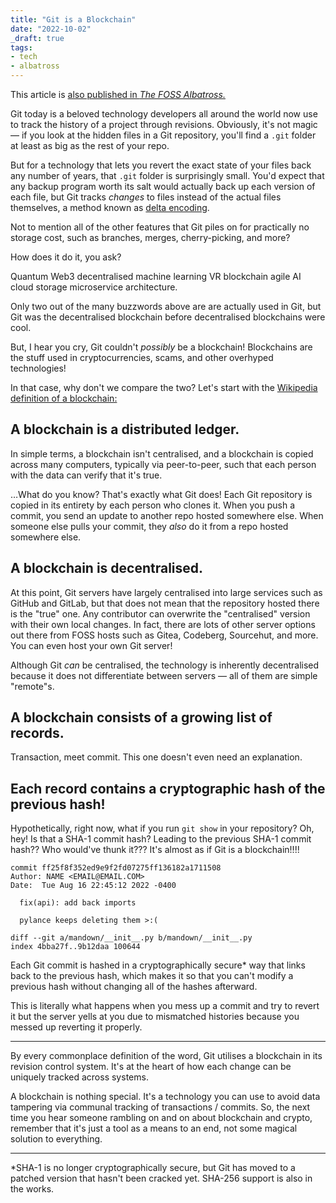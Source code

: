 ```yaml
---
title: "Git is a Blockchain"
date: "2022-10-02"
_draft: true
tags:
- tech
- albatross
---
```


This article is [also published in *The FOSS Albatross.*](https://medium.com/the-foss-albatross/git-is-a-blockchain-1060b53cea1f)

Git today is a beloved technology developers all around the world now use to track the history of a project through revisions. Obviously, it's not magic — if you look at the hidden files in a Git repository, you'll find a `.git` folder at least as big as the rest of your repo.

<!-- more -->

But for a technology that lets you revert the exact state of your files back any number of years, that `.git` folder is surprisingly small. You'd expect that any backup program worth its salt would actually back up each version of each file, but Git tracks *changes* to files instead of the actual files themselves, a method known as [delta encoding](https://en.wikipedia.org/wiki/Delta_encoding).

Not to mention all of the other features that Git piles on for practically no storage cost, such as branches, merges, cherry-picking, and more?

How does it do it, you ask?

Quantum Web3 decentralised machine learning VR blockchain agile AI cloud storage microservice architecture.

Only two out of the many buzzwords above are are actually used in Git, but Git was the decentralised blockchain before decentralised blockchains were cool.

But, I hear you cry, Git couldn't *possibly* be a blockchain! Blockchains are the stuff used in cryptocurrencies, scams, and other overhyped technologies!

In that case, why don't we compare the two? Let's start with the [Wikipedia definition of a blockchain:](https://en.wikipedia.org/wiki/Blockchain)

## A blockchain is a distributed ledger. 

In simple terms, a blockchain isn't centralised, and a blockchain is copied across many computers, typically via peer-to-peer, such that each person with the data can verify that it's true.

…What do you know? That's exactly what Git does! Each Git repository is copied in its entirety by each person who clones it. When you push a commit, you send an update to another repo hosted somewhere else. When someone else pulls your commit, they *also* do it from a repo hosted somewhere else.

## A blockchain is decentralised. 

At this point, Git servers have largely centralised into large services such as GitHub and GitLab, but that does not mean that the repository hosted there is the "true" one. Any contributor can overwrite the "centralised" version with their own local changes. In fact, there are lots of other server options out there from FOSS hosts such as Gitea, Codeberg, Sourcehut, and more. You can even host your own Git server!

Although Git *can* be centralised, the technology is inherently decentralised because it does not differentiate between servers — all of them are simple "remote"s.

## A blockchain consists of a growing list of records. 

Transaction, meet commit. This one doesn't even need an explanation.

## Each record contains a cryptographic hash of the previous hash! 

Hypothetically, right now, what if you run `git show` in your repository? Oh, hey! Is that a SHA-1 commit hash? Leading to the previous SHA-1 commit hash?? Who would've thunk it??? It's almost as if Git is a blockchain!!!!

```
commit ff25f8f352ed9e9f2fd07275ff136182a1711508
Author: NAME <EMAIL@EMAIL.COM>
Date:  Tue Aug 16 22:45:12 2022 -0400

  fix(api): add back imports

  pylance keeps deleting them >:(

diff --git a/mandown/__init__.py b/mandown/__init__.py
index 4bba27f..9b12daa 100644
```

Each Git commit is hashed in a cryptographically secure* way that links back to the previous hash, which makes it so that you can't modify a previous hash without changing all of the hashes afterward.

This is literally what happens when you mess up a commit and try to revert it  but the server yells at you due to mismatched histories because you messed up reverting it properly.



------

By every commonplace definition of the word, Git utilises a blockchain in its revision control system. It's at the heart of how each change can be uniquely tracked across systems.

A blockchain is nothing special. It's a technology you can use to avoid data tampering via communal tracking of transactions / commits. So, the next time you hear someone rambling on and on about blockchain and crypto, remember that it's just a tool as a means to an end, not some magical solution to everything.

------

*SHA-1 is no longer cryptographically secure, but Git has moved to a patched version that hasn't been cracked yet. SHA-256 support is also in the works.
